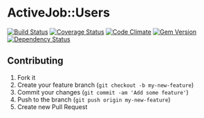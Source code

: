 # ActiveJob::Users

[![Build Status](https://travis-ci.org/markrebec/activejob-users.png)](https://travis-ci.org/markrebec/activejob-users)
[![Coverage Status](https://coveralls.io/repos/markrebec/activejob-users/badge.svg)](https://coveralls.io/r/markrebec/activejob-users)
[![Code Climate](https://codeclimate.com/github/markrebec/activejob-users.png)](https://codeclimate.com/github/markrebec/activejob-users)
[![Gem Version](https://badge.fury.io/rb/activejob-users.png)](http://badge.fury.io/rb/activejob-users)
[![Dependency Status](https://gemnasium.com/markrebec/activejob-users.png)](https://gemnasium.com/markrebec/activejob-users)

## Contributing
1. Fork it
2. Create your feature branch (`git checkout -b my-new-feature`)
3. Commit your changes (`git commit -am 'Add some feature'`)
4. Push to the branch (`git push origin my-new-feature`)
5. Create new Pull Request
